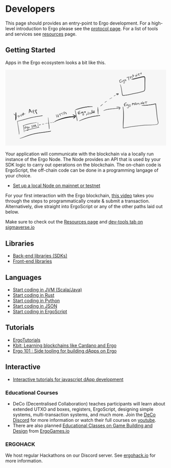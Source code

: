 # Developers

This page should provides an entry-point to Ergo development. For a high-level introduction to Ergo please see the [protocol page](/dev/protocol). For a list of tools and services see [resources](dev/start/resources/) page.

## Getting Started

Apps in the Ergo ecosystem looks a bit like this. 

![](../assets/img/arch.png)

Your application will communicate with the blockchain via a locally run instance of the Ergo Node. The Node provides an API that is used by your SDK logic to carry out operations on the blockchain. The on-chain code is ErgoScript, the off-chain code can be done in a programming langage of your choice. 

- [Set up a local Node on mainnet or testnet](/node/)

For your first interaction with the Ergo blockchain, [this video](https://www.youtube.com/watch?v=Md5s-XV6-Hs) takes you through the steps to programmatically create & submit a transaction. Alternatively, dive straight into ErgoScript or any of the other paths laid out below. 

Make sure to check out the [Resources page](dev/start/resources/) and [dev-tools tab on sigmaverse.io](https://sigmaverse.io/)

## Libraries

- [Back-end libraries (SDKs)](stack/back-end)
- [Front-end libraries](stack/front-end/)

## Languages

- [Start coding in JVM (Scala/Java)](/dev/stack/appkit/)
- [Start coding in Rust](/dev/Languages/rust)
- [Start coding in Python](/dev/Languages/python)
- [Start coding in JSON](/dev/stack/jde)
- [Start coding in ErgoScript](scs/ergoscript/)



## Tutorials


- [ErgoTutorials](https://www.youtube.com/channel/UCyOIxD7YSHN5QwLIulOWrew)
- [Kbit: Learning blockchains like Cardano and Ergo](https://www.youtube.com/watch?v=HDn49bToTMI)
- [Ergo 101 : Side tooling for building dApps on Ergo](https://dav009.medium.com/ergo-101-side-tooling-for-building-dapps-on-ergo-c71889d60826)

## Interactive

- [Interactive tutorials for javascript dApp development](https://play.dappstep.com/)


### Educational Courses

- DeCo (Decentralised Collaboration) teaches participants will learn about extended UTXO and boxes, registers, ErgoScript, designing simple systems, multi-transaction systems, and much more. Join the [DeCo Discord](https://discord.gg/PQPyFbKZ9z) for more information or watch their full courses on [youtube](https://www.youtube.com/channel/UCyOIxD7YSHN5QwLIulOWrew/playlists). 
- There are also planned [Educational Classes on Game Building and Design](https://medium.com/@lgmeister/the-future-of-ergogames-io-hosting-educational-classes-on-game-building-and-design-679afd2632d4) from [ErgoGames.io](https://ergogames.io)

### ERGOHACK

We host regular Hackathons on our Discord server. See [ergohack.io](https://ergohack.io/) for more information.


